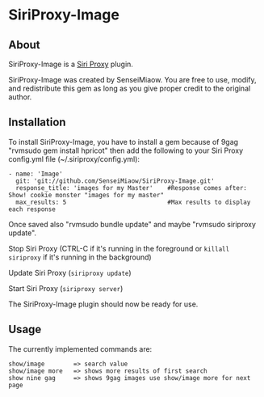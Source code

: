 SiriProxy-Image
==============

About
-----
SiriProxy-Image is a [Siri Proxy](https://github.com/plamoni/SiriProxy) plugin.

SiriProxy-Image was created by SenseiMiaow.
You are free to use, modify, and redistribute this gem as long as you give proper credit to the original author.


Installation
------------
To install SiriProxy-Image, you have to install a gem because of 9gag "rvmsudo gem install hpricot" then add the following to your Siri Proxy config.yml file (~/.siriproxy/config.yml):

    - name: 'Image'
      git: 'git://github.com/SenseiMiaow/SiriProxy-Image.git'
      response_title: 'images for my Master'    #Response comes after: Show! cookie monster "images for my master"
      max_results: 5                            #Max results to display each response

Once saved also "rvmsudo bundle update" and maybe "rvmsudo siriproxy update".
	  
Stop Siri Proxy (CTRL-C if it's running in the foreground or `killall siriproxy` if it's running in the background)

Update Siri Proxy (`siriproxy update`)
          
Start Siri Proxy (`siriproxy server`)

The SiriProxy-Image plugin should now be ready for use.


Usage
-----
The currently implemented commands are:

    show/image        => search value
    show/image more   => shows more results of first search
    show nine gag     => shows 9gag images use show/image more for next page
